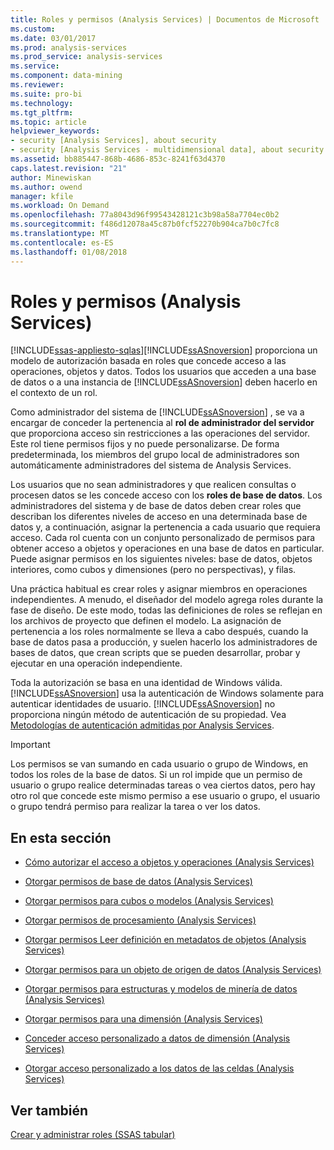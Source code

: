 ```yaml
---
title: Roles y permisos (Analysis Services) | Documentos de Microsoft
ms.custom: 
ms.date: 03/01/2017
ms.prod: analysis-services
ms.prod_service: analysis-services
ms.service: 
ms.component: data-mining
ms.reviewer: 
ms.suite: pro-bi
ms.technology: 
ms.tgt_pltfrm: 
ms.topic: article
helpviewer_keywords:
- security [Analysis Services], about security
- security [Analysis Services - multidimensional data], about security
ms.assetid: bb885447-868b-4686-853c-8241f63d4370
caps.latest.revision: "21"
author: Minewiskan
ms.author: owend
manager: kfile
ms.workload: On Demand
ms.openlocfilehash: 77a8043d96f99543428121c3b98a58a7704ec0b2
ms.sourcegitcommit: f486d12078a45c87b0fcf52270b904ca7b0c7fc8
ms.translationtype: MT
ms.contentlocale: es-ES
ms.lasthandoff: 01/08/2018
---
```

# <a name="roles-and-permissions-analysis-services"></a>Roles y permisos (Analysis Services)
[!INCLUDE[ssas-appliesto-sqlas](../../includes/ssas-appliesto-sqlas.md)][!INCLUDE[ssASnoversion](../../includes/ssasnoversion-md.md)] proporciona un modelo de autorización basada en roles que concede acceso a las operaciones, objetos y datos. Todos los usuarios que acceden a una base de datos o a una instancia de [!INCLUDE[ssASnoversion](../../includes/ssasnoversion-md.md)] deben hacerlo en el contexto de un rol.  
  
 Como administrador del sistema de [!INCLUDE[ssASnoversion](../../includes/ssasnoversion-md.md)] , se va a encargar de conceder la pertenencia al **rol de administrador del servidor** que proporciona acceso sin restricciones a las operaciones del servidor. Este rol tiene permisos fijos y no puede personalizarse. De forma predeterminada, los miembros del grupo local de administradores son automáticamente administradores del sistema de Analysis Services.  
  
 Los usuarios que no sean administradores y que realicen consultas o procesen datos se les concede acceso con los **roles de base de datos**. Los administradores del sistema y de base de datos deben crear roles que describan los diferentes niveles de acceso en una determinada base de datos y, a continuación, asignar la pertenencia a cada usuario que requiera acceso. Cada rol cuenta con un conjunto personalizado de permisos para obtener acceso a objetos y operaciones en una base de datos en particular. Puede asignar permisos en los siguientes niveles: base de datos, objetos interiores, como cubos y dimensiones (pero no perspectivas), y filas.  
  
 Una práctica habitual es crear roles y asignar miembros en operaciones independientes. A menudo, el diseñador del modelo agrega roles durante la fase de diseño. De este modo, todas las definiciones de roles se reflejan en los archivos de proyecto que definen el modelo. La asignación de pertenencia a los roles normalmente se lleva a cabo después, cuando la base de datos pasa a producción, y suelen hacerlo los administradores de bases de datos, que crean scripts que se pueden desarrollar, probar y ejecutar en una operación independiente.  
  
 Toda la autorización se basa en una identidad de Windows válida. [!INCLUDE[ssASnoversion](../../includes/ssasnoversion-md.md)] usa la autenticación de Windows solamente para autenticar identidades de usuario. [!INCLUDE[ssASnoversion](../../includes/ssasnoversion-md.md)] no proporciona ningún método de autenticación de su propiedad. Vea [Metodologías de autenticación admitidas por Analysis Services](../../analysis-services/instances/authentication-methodologies-supported-by-analysis-services.md).  
  
> [!IMPORTANT]  
>  Los permisos se van sumando en cada usuario o grupo de Windows, en todos los roles de la base de datos. Si un rol impide que un permiso de usuario o grupo realice determinadas tareas o vea ciertos datos, pero hay otro rol que concede este mismo permiso a ese usuario o grupo, el usuario o grupo tendrá permiso para realizar la tarea o ver los datos.  
  
## <a name="in-this-section"></a>En esta sección  
  
-   [Cómo autorizar el acceso a objetos y operaciones &#40;Analysis Services&#41;](../../analysis-services/multidimensional-models/authorizing-access-to-objects-and-operations-analysis-services.md)  
  
-   [Otorgar permisos de base de datos &#40;Analysis Services&#41;](../../analysis-services/multidimensional-models/grant-database-permissions-analysis-services.md)  
  
-   [Otorgar permisos para cubos o modelos &#40;Analysis Services&#41;](../../analysis-services/multidimensional-models/grant-cube-or-model-permissions-analysis-services.md)  
  
-   [Otorgar permisos de procesamiento &#40;Analysis Services&#41;](../../analysis-services/multidimensional-models/grant-process-permissions-analysis-services.md)  
  
-   [Otorgar permisos Leer definición en metadatos de objetos &#40;Analysis Services&#41;](../../analysis-services/multidimensional-models/grant-read-definition-permissions-on-object-metadata-analysis-services.md)  
  
-   [Otorgar permisos para un objeto de origen de datos &#40;Analysis Services&#41;](../../analysis-services/multidimensional-models/grant-permissions-on-a-data-source-object-analysis-services.md)  
  
-   [Otorgar permisos para estructuras y modelos de minería de datos &#40;Analysis Services&#41;](../../analysis-services/multidimensional-models/grant-permissions-on-data-mining-structures-and-models-analysis-services.md)  
  
-   [Otorgar permisos para una dimensión &#40;Analysis Services&#41;](../../analysis-services/multidimensional-models/grant-permissions-on-a-dimension-analysis-services.md)  
  
-   [Conceder acceso personalizado a datos de dimensión &#40;Analysis Services&#41;](../../analysis-services/multidimensional-models/grant-custom-access-to-dimension-data-analysis-services.md)  
  
-   [Otorgar acceso personalizado a los datos de las celdas &#40;Analysis Services&#41;](../../analysis-services/multidimensional-models/grant-custom-access-to-cell-data-analysis-services.md)  
  
## <a name="see-also"></a>Ver también  
 [Crear y administrar roles &#40;SSAS tabular&#41;](../../analysis-services/tabular-models/create-and-manage-roles-ssas-tabular.md)  
  
  
